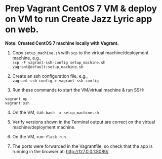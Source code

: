 # Prep Vagrant CentOS 7 VM & deploy on VM to run Create Jazz Lyric app on web.

**Note: Created CentOS 7 machine locally with Vagrant.**

1. Copy `setup_machine.sh` with `scp` to the virtual machine/deployment machine, e.g.,<br>
  `scp -F vagrant-ssh-config setup_machine.sh vagrant@default:setup_machine.sh`

2. Create an ssh configuration file, e.g.,<br>
  `vagrant ssh-config > vagrant-ssh-config`

3. Run these commands to start the VM/virtual machine & run SSH:<br>

  ```
  vagrant up
  vagrant ssh
  ```

4. On the VM, run: `bash -x setup_machine.sh`

5. Verify versions shown in the Terminal output are correct on the virtual machine/deployment machine.

6. On the VM, run: `flask run`

7. The ports were forwarded in the Vagrantfile, so check that the app is running in the browser at: <http://127.0.0.1:8080/>
